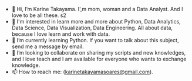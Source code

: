 - 👋 Hi, I’m Karine Takayama. I',m mom, woman and a Data Analyst. And I love to be all these. s2
- 👀 I'm interested in learn more and more about Python, Data Analytics, Data Science,
      Data Visualization, Data Engineering. All about data, because I love learn and work with data.
- 🌱 I’m currently learning Python. If you want to talk about this subject, send me a message by email.
- 💞️ I’m looking to collaborate on sharing my scripts and new knowledges, and I love teach and I am available 
      for everyone who wants to exchange knowledge. 
- 📫 How to reach me: (karinetakayamasoares@gmail.com).

<!---

Happiness
Love
Hope
Faith

--->
